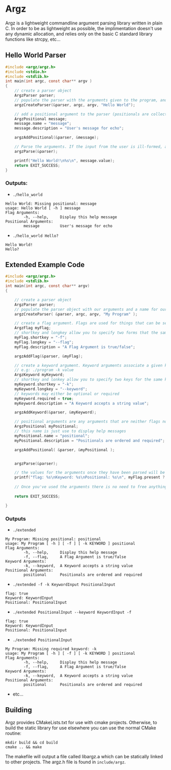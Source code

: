 # Argz

Argz is a lightweight commandline argument parsing library written in plain C. In order to be as lightweight as possible, the implimentation doesn't use any dynamic allocation, and relies only on the basic C standard library functions like strcpy, etc...

## Hello World Parser

```c
#include <argz/argz.h>
#include <stdio.h>
#include <stdlib.h>
int main(int argc, const char** argv )
{
    // create a parser object
    ArgzParser parser;
    // populate the parser with the arguments given to the program, and a name for the program
    argzCreateParser(&parser, argc, argv, "Hello World");

    // add a positional argument to the parser (positionals are collected in the order they are added to the parser)
    ArgzPositional message;
    message.name = "message";
    message.description = "User's message for echo";

    argzAddPositional(&parser, &message);

    // Parse the arguments. If the input from the user is ill-formed, argzParse() will display an error and exit. Otherwise, the input we wanted should be in the message.value field as a cstring
    argzParse(&parser);

    printf("Hello World!\n%s\n", message.value);
    return EXIT_SUCCESS;
}
```

### Outputs:
- ```./hello_world```
```
Hello World: Missing positional: message
usage: Hello World [ -h ] message 
Flag Arguments: 
        -h, --help,     Display this help message
Positional Arguments: 
        message         User's message for echo
```

- ```./hello_world Hello?```
```
Hello World!
Hello?
```

## Extended Example Code

```c
#include <argz/argz.h>
#include <stdlib.h>
int main(int argc, const char** argv)
{

    // create a parser object
    ArgzParser parser;
    // populate the parser object with our arguments and a name for our program
    argzCreateParser( &parser, argc, argv, "My Program" );

    // create a flag argument. Flags are used for things that can be set to either true or false. After parsing, the flag's 'present' field will have a boolean value.
    ArgzFlag myFlag;
    // shortkey and longkey allow you to specify two forms that the same flag may take (both must start with '-')
    myFlag.shortkey = "-f";
    myFlag.longkey = "--flag";
    myFlag.description = "A Flag Argument is true/false";

    argzAddFlag(&parser, &myFlag);

    // create a keyword argument. Keyword arguments associate a given key with the user's inputs. 
    // e.g: ./program -k value
    ArgzKeyword myKeyword;
    // shortkey and lonkey allow you to specify two keys for the same keyword (both must start with '-')
    myKeyword.shortkey = "-k";
    myKeyword.longkey = "--keyword";
    // keywords may either be optional or required
    myKeyword.required = true;
    myKeyword.description = "A Keyword accepts a string value";

    argzAddKeyword(&parser, &myKeyword);

    // positional arguments are any arguments that are neither flags nor keywords. These will be collected in the order they are added to the parser. ALL positionals are required
    ArgzPositional myPositional;
    // this name is just use to display help messages
    myPositional.name = "positional";
    myPositional.description = "Positionals are ordered and required";

    argzAddPositional( &parser, &myPositional );


    argzParse(&parser);

    // the values for the arguments once they have been parsed will be cstrings in the 'value' field of keywords and positionals, and any flag arguments will have a boolean value in the 'present' field.
    printf("flag: %s\nKeyword: %s\nPositional: %s\n", myFlag.present ? "true" : "false", myKeyword.value, myPositional.value );
    
    // Once you've used the arguments there is no need to free anything because nothing is dynamically allocated.
    
    return EXIT_SUCCESS;

}
```

### Outputs

- ```./extended```
```
My Program: Missing positional: positional
usage: My Program [ -h ] [ -f ] [ -k KEYWORD ] positional 
Flag Arguments: 
        -h, --help,     Display this help message
        -f, --flag,     A Flag Argument is true/false
Keyword Arguments: 
        -k, --keyword,  A Keyword accepts a string value
Positional Arguments: 
        positional      Positionals are ordered and required
```
- ```./extended -f -k KeywordInput PositionalInput```
```
flag: true
Keyword: KeywordInput
Positional: PositionalInput
```
- ```./extended PositionalInput --keyword KeywordInput -f```
```
flag: true
Keyword: KeywordInput
Positional: PositionalInput
```
- ```./extended PositionalInput```
```
My Program: Missing required keyword: -k
usage: My Program [ -h ] [ -f ] [ -k KEYWORD ] positional 
Flag Arguments: 
        -h, --help,     Display this help message
        -f, --flag,     A Flag Argument is true/false
Keyword Arguments: 
        -k, --keyword,  A Keyword accepts a string value
Positional Arguments: 
        positional      Positionals are ordered and required
```
- etc...

## Building

Argz provides CMakeLists.txt for use with cmake projects. Otherwise, to build the static library for use elsewhere you can use the normal CMake routine:
```
mkdir build && cd build
cmake .. && make
```
The makefile will output a file called libargz.a which can be statically linked to other projects. The argz.h file is found in `include/argz`.